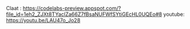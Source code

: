 Claat : https://codelabs-preview.appspot.com/?file_id=1eh2_ZJXt8TYaclZa66Z7fBsaNUFWfSYtiGEcHL0UQEo#8
youtube: https://youtu.be/LAU47o_Jo28

